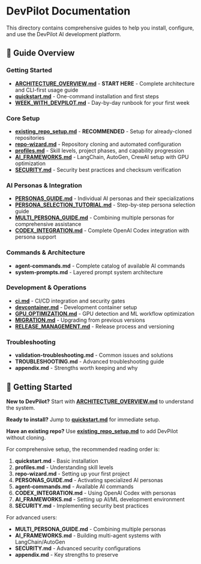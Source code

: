 # DevPilot Documentation

This directory contains comprehensive guides to help you install, configure, and use the DevPilot AI development platform.

## 📖 Guide Overview

### Getting Started
- **[ARCHITECTURE_OVERVIEW.md](ARCHITECTURE_OVERVIEW.md)** - **START HERE** - Complete architecture and CLI-first usage guide
- **[quickstart.md](quickstart.md)** - One-command installation and first steps
- **[WEEK_WITH_DEVPILOT.md](WEEK_WITH_DEVPILOT.md)** - Day-by-day runbook for your first week

### Core Setup
- **[existing_repo_setup.md](existing_repo_setup.md)** - **RECOMMENDED** - Setup for already-cloned repositories
- **[repo-wizard.md](repo-wizard.md)** - Repository cloning and automated configuration
- **[profiles.md](profiles.md)** - Skill levels, project phases, and capability progression
- **[AI_FRAMEWORKS.md](AI_FRAMEWORKS.md)** - LangChain, AutoGen, CrewAI setup with GPU optimization
- **[SECURITY.md](SECURITY.md)** - Security best practices and checksum verification

### AI Personas & Integration
- **[PERSONAS_GUIDE.md](PERSONAS_GUIDE.md)** - Individual AI personas and their specializations
- **[PERSONA_SELECTION_TUTORIAL.md](PERSONA_SELECTION_TUTORIAL.md)** - Step-by-step persona selection guide
- **[MULTI_PERSONA_GUIDE.md](MULTI_PERSONA_GUIDE.md)** - Combining multiple personas for comprehensive assistance
- **[CODEX_INTEGRATION.md](CODEX_INTEGRATION.md)** - Complete OpenAI Codex integration with persona support

### Commands & Architecture
- **agent-commands.md** - Complete catalog of available AI commands
- **system-prompts.md** - Layered prompt system architecture

### Development & Operations
- **[ci.md](ci.md)** - CI/CD integration and security gates
- **[devcontainer.md](devcontainer.md)** - Development container setup
- **[GPU_OPTIMIZATION.md](GPU_OPTIMIZATION.md)** - GPU detection and ML workflow optimization
- **[MIGRATION.md](MIGRATION.md)** - Upgrading from previous versions
- **[RELEASE_MANAGEMENT.md](RELEASE_MANAGEMENT.md)** - Release process and versioning

### Troubleshooting
- **validation-troubleshooting.md** - Common issues and solutions
- **TROUBLESHOOTING.md** - Advanced troubleshooting guide
- **appendix.md** - Strengths worth keeping and why

## 🚀 Getting Started

**New to DevPilot?** Start with **[ARCHITECTURE_OVERVIEW.md](ARCHITECTURE_OVERVIEW.md)** to understand the system.

**Ready to install?** Jump to **[quickstart.md](quickstart.md)** for immediate setup.

**Have an existing repo?** Use **[existing_repo_setup.md](existing_repo_setup.md)** to add DevPilot without cloning.

For comprehensive setup, the recommended reading order is:
1. **quickstart.md** - Basic installation
2. **profiles.md** - Understanding skill levels
3. **repo-wizard.md** - Setting up your first project
4. **PERSONAS_GUIDE.md** - Activating specialized AI personas
5. **agent-commands.md** - Available AI commands
6. **CODEX_INTEGRATION.md** - Using OpenAI Codex with personas
7. **AI_FRAMEWORKS.md** - Setting up AI/ML development environment
8. **SECURITY.md** - Implementing security best practices

For advanced users:
- **MULTI_PERSONA_GUIDE.md** - Combining multiple personas
- **AI_FRAMEWORKS.md** - Building multi-agent systems with LangChain/AutoGen
- **SECURITY.md** - Advanced security configurations
- **appendix.md** - Key strengths to preserve
